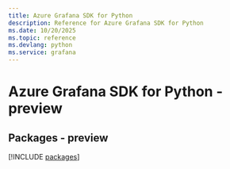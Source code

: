 ```yaml
---
title: Azure Grafana SDK for Python
description: Reference for Azure Grafana SDK for Python
ms.date: 10/20/2025
ms.topic: reference
ms.devlang: python
ms.service: grafana
---
```

# Azure Grafana SDK for Python - preview
## Packages - preview
[!INCLUDE [packages](grafana-index.md)]
